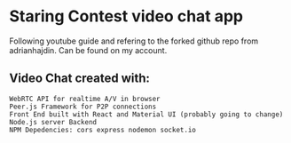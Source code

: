 # Staring Contest video chat app
Following youtube guide and refering to the forked github repo from adrianhajdin. Can be found on my account.

## Video Chat created with:
    WebRTC API for realtime A/V in browser
    Peer.js Framework for P2P connections
    Front End built with React and Material UI (probably going to change)
    Node.js server Backend
    NPM Depedencies: cors express nodemon socket.io